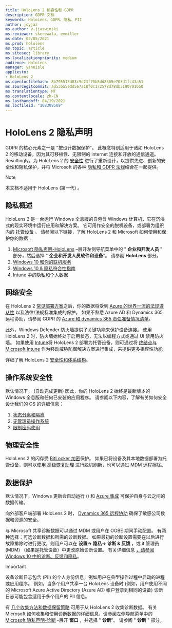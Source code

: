 ```yaml
---
title: HoloLens 2 相容性和 GDPR
description: GDPR 文档
keywords: HoloLens、GDPR、隐私、PII
author: joyjaz
ms.author: v-jjaswinski
ms.reviewer: skerewala, evmiller
ms.date: 02/05/2021
ms.prod: hololens
ms.topic: article
ms.sitesec: library
ms.localizationpriority: medium
audience: HoloLens
manager: yannisle
appliesto:
- HoloLens 2
ms.openlocfilehash: 8b795513d83c9d23f70b8dd8365e703d1fc43a51
ms.sourcegitcommit: ad53ba5edd567a18f0c172578d78db3190701650
ms.translationtype: MT
ms.contentlocale: zh-CN
ms.lasthandoff: 04/19/2021
ms.locfileid: "108308509"
---
```

# <a name="hololens-2-privacy-statement"></a>HoloLens 2 隐私声明

GDPR 的核心元素之一是 "按设计数据保护"。 此概念特别适用于诸如 HoloLens 2 的移动设备，因为其可移植性、无限制的 internet 连接和开放的通信通道。 Resultingly，为 HoloLens 2 的 [安全性](https://docs.microsoft.com/hololens/security-architecture) 进行了重新设计，以提供先进、创新的安全性和隐私保护，并将 Microsoft 的各种 [隐私和 GDPR 法规](https://privacy.microsoft.com/)结合在一起提供。

 >[!NOTE]
> 本文档不适用于 HoloLens (第一代) 。

## <a name="privacy-overview"></a>隐私概述

HoloLens 2 是一台运行 Windows 全息版的自包含 Windows 计算机，它在沉浸式的现实环境中运行应用和解决方案。 它可用作安全的脱机设备，或部署为组织内的 [托管设备](https://docs.microsoft.com/mem/intune/fundamentals/windows-holographic-for-business) 。 请参阅以下链接，了解 HoloLens 2 和 Microsoft 如何使用和保护你的数据：
1. [Microsoft 隐私声明-HoloLens](https://privacy.microsoft.com/privacystatement) –展开左侧导航菜单中的 " **企业和开发人员** " 部分，然后选择 " **企业和开发人员软件和设备**"。 请参阅 **HoloLens** 部分。
2.  [Windows 10 和你的联机服务](https://privacy.microsoft.com/windows10privacy)
3.  [Windows 10 & 隐私符合性指南](https://docs.microsoft.com/windows/privacy/windows-10-and-privacy-compliance)
4.  [Intune 中的隐私和个人数据](https://docs.microsoft.com/mem/intune/protect/privacy-personal-data)

## <a name="network-security"></a>网络安全
在 HoloLens 2 [常见部署方案](https://docs.microsoft.com/hololens/common-scenarios)之后，你的数据将受到 [Azure 的世界一流的法规遵从性](https://docs.microsoft.com/azure/compliance/) 以及法律/法规标准集成的保护。 如果不熟悉 Azure AD 和 Dynamics 365 远程协助，请参阅 GDPR 的 [Azure 和 dynamics 365 责任准备情况清单](https://docs.microsoft.com/compliance/regulatory/gdpr-arc-azure-dynamics)。

此外，Windows Defender 防火墙提供了关键功能来保护设备连接。 使用 HoloLens 2 时，防火墙始终处于启用状态，无法以编程方式或通过 UI 禁用防火墙。 如果使用 [Intune](https://docs.microsoft.com/mem/intune/protect/device-compliance-get-started)将 HoloLens 2 部署为托管设备，则可通过将 [终结点与 Microsoft Intune](https://docs.microsoft.com/mem/intune/protect/advanced-threat-protection) 作为移动威胁防御解决方案进行集成，来提供更多相容性功能。 

详细了解 HoloLens 2 [安全性和体系结构](https://docs.microsoft.com/hololens/security-architecture)。

## <a name="os-security"></a>操作系统安全性
默认情况下， (自动完成更新) 因此，你的 HoloLens 2 始终是最新版本的 Windows 全息版和任何已安装的应用程序。 请参阅以下内容，了解有关如何安全设计我们的 OS 的详细信息：
1. [状态分离和隔离](https://docs.microsoft.com/hololens/security-state-separation-isolation)
1. [无管理员操作系统](https://docs.microsoft.com/hololens/security-adminless-os)
1. [限制密码使用](https://docs.microsoft.com/hololens/security-limiting-password-use)

## <a name="physical-security"></a>物理安全性
HoloLens 2 的闪存受 [BitLocker 加密](https://docs.microsoft.com/hololens/security-encryption-data-protection)保护。 如果已将设备及其本地数据部署为托管设备，则可以使用 [高级恢复助理](https://www.microsoft.com/p/advanced-recovery-companion/9p74z35sfrs8#activetab=pivot:overviewtab) 进行脱机刷新，也可以通过 MDM 远程擦除。

## <a name="data-protection"></a>数据保护
默认情况下，Windows 更新会自动运行 () 和 [Azure 集成](https://docs.microsoft.com/hololens/security-encryption-data-protection#Azure-integration) 可保护自身与云之间的数据传输。 

向外部客户端部署 HoloLens 2 时， [Dynamics 365 远程协助](https://docs.microsoft.com/hololens/hololens2-deployment-guide) 确保了敏感公司数据和资源的安全。 

与 Microsoft 共享诊断数据可以通过 MDM 或用户在 OOBE 期间手动配置。 有两种选择：可选诊断数据和所需的诊断数据。 如果最初的诊断设置需要在以后进行故障排除时进行更改，则用户可以在 **设置-> 隐私-> 诊断 & 反馈** ，或 it 管理员 (MDM) （如果是托管设备）中更改原始诊断设置。 有关详细信息 [，请参阅 Windows 10 中的诊断、反馈和隐私](https://support.microsoft.com/windows/diagnostics-feedback-and-privacy-in-windows-10-28808a2b-a31b-dd73-dcd3-4559a5199319)。

> [!Important]
> 设备诊断日志包含 (PII) 的个人身份信息，例如用户在典型操作过程中启动的进程或应用程序。 例如，当多个用户共享一台 HoloLens 设备时 (例如，用户使用不同的 Microsoft Azure Active Directory (Azure AD) 帐户登录到相同的设备) 诊断日志可能包含适用于多个用户的 PII 信息。

 

有 [几个收集方法和数据保留策略](https://docs.microsoft.com/hololens/hololens-diagnostic-logs) 可用于从 HoloLens 2 收集诊断数据。  有关 Microsoft 如何收集和使用诊断数据的详细信息，请参阅左侧导航菜单中的 [Microsoft 隐私声明-诊断](https://privacy.microsoft.com/privacystatement) -展开 **窗口** ，并选择 " **诊断**"。 请参阅 " **诊断** " 部分。
